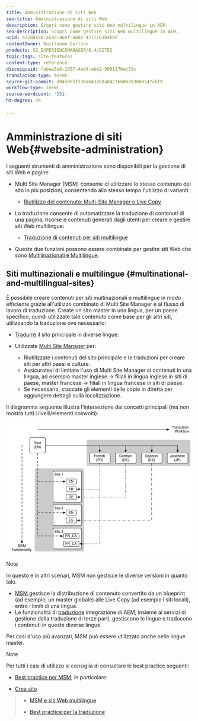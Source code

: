 ```yaml
---
title: Amministrazione di siti Web
seo-title: Amministrazione di siti Web
description: Scopri come gestire siti Web multilingue in AEM.
seo-description: Scopri come gestire siti Web multilingue in AEM.
uuid: a32d458b-a5ad-46ef-a68c-4717c63b4bdd
contentOwner: Guillaume Carlino
products: SG_EXPERIENCEMANAGER/6.4/SITES
topic-tags: site-features
content-type: reference
discoiquuid: fabaa3e8-1657-4ed4-abb2-990117bec39c
translation-type: tm+mt
source-git-commit: d045065f530a643268a84276b067830b0547cbf9
workflow-type: tm+mt
source-wordcount: '351'
ht-degree: 4%

---
```



# Amministrazione di siti Web{#website-administration}

I seguenti strumenti di amministrazione sono disponibili per la gestione di siti Web e pagine:

* Multi Site Manager (MSM) consente di utilizzare lo stesso contenuto del sito in più posizioni, consentendo allo stesso tempo l&#39;utilizzo di varianti:

   * [Riutilizzo del contenuto: Multi-Site Manager e Live Copy](/help/sites-administering/msm.md)

* La traduzione consente di automatizzare la traduzione di contenuti di una pagina, risorse e contenuti generati dagli utenti per creare e gestire siti Web multilingue:

   * [Traduzione di contenuti per siti multilingue](/help/sites-administering/translation.md)

* Queste due funzioni possono essere combinate per gestire siti Web che sono [Multilinazionali e Multilingue](#multinational-and-multilingual-sites).

## Siti multinazionali e multilingue {#multinational-and-multilingual-sites}

È possibile creare contenuti per siti multinazionali e multilingue in modo efficiente grazie all&#39;utilizzo combinato di Multi Site Manager e al flusso di lavoro di traduzione. Create un sito master in una lingua, per un paese specifico, quindi utilizzate tale contenuto come base per gli altri siti, utilizzando la traduzione ove necessario:

* [Tradurre ](/help/sites-administering/translation.md) il sito principale in diverse lingue.

* Utilizzate [Multi Site Manager](/help/sites-administering/msm.md) per:

   * Riutilizzate i contenuti del sito principale e le traduzioni per creare siti per altri paesi e culture.
   * Assicuratevi di limitare l&#39;uso di Multi Site Manager ai contenuti in una lingua, ad esempio master inglese -> filiali in lingua inglese in siti di paese, master francese -> filiali in lingua francese in siti di paese.
   * Se necessario, staccate gli elementi delle copie in diretta per aggiungere dettagli sulla localizzazione.

Il diagramma seguente illustra l’intersezione dei concetti principali (ma non mostra tutti i livelli/elementi coinvolti):

![chlimage_1-71](assets/chlimage_1-71.png)

>[!NOTE]
>
>In questo e in altri scenari, MSM non gestisce le diverse versioni in quanto tale.
>
>* [MSM ](/help/sites-administering/msm.md) gestisce la distribuzione di contenuto convertito da un blueprint (ad esempio, un master globale) alle Live Copy (ad esempio i siti locali), entro i limiti di una lingua.
>* Le funzionalità di [traduzione](/help/sites-administering/translation.md) integrazione di AEM, insieme ai servizi di gestione della traduzione di terze parti, gestiscono le lingue e traducono i contenuti in queste diverse lingue.

>
>
Per casi d&#39;uso più avanzati, MSM può essere utilizzato anche nelle lingue master.

>[!NOTE]
>
>Per tutti i casi di utilizzo si consiglia di consultare le best practice seguenti:
>
>* [Best practice per MSM](/help/sites-administering/msm-best-practices.md); in particolare:
   >
   >   
   * [Crea sito](/help/sites-administering/msm-best-practices.md#create-site)
   >   * [MSM e siti Web multilingue](/help/sites-administering/msm-best-practices.md#msm-and-multilingual-websites)
>
>* [Best practice per la traduzione](/help/sites-administering/tc-bp.md)

